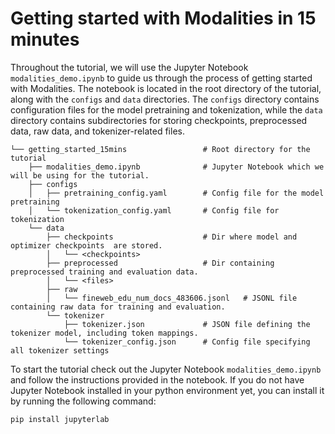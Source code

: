 # Getting started with Modalities in 15 minutes

Throughout the tutorial, we will use the Jupyter Notebook `modalities_demo.ipynb` to guide us through the process of getting started with Modalities. The notebook is located in the root directory of the tutorial, along with the `configs` and `data` directories. The `configs` directory contains configuration files for the model pretraining and tokenization, while the `data` directory contains subdirectories for storing checkpoints, preprocessed data, raw data, and tokenizer-related files.

```text
└── getting_started_15mins                 # Root directory for the tutorial
    ├── modalities_demo.ipynb              # Jupyter Notebook which we will be using for the tutorial.
    ├── configs                      
    │   ├── pretraining_config.yaml        # Config file for the model pretraining
    │   └── tokenization_config.yaml       # Config file for tokenization
    └── data                         
        ├── checkpoints                    # Dir where model and optimizer checkpoints  are stored.
        │   └── <checkpoints>        
        ├── preprocessed                   # Dir containing preprocessed training and evaluation data.
        │   └── <files>              
        ├── raw                      
        │   └── fineweb_edu_num_docs_483606.jsonl   # JSONL file containing raw data for training and evaluation.
        └── tokenizer                
            ├── tokenizer.json             # JSON file defining the tokenizer model, including token mappings.
            └── tokenizer_config.json      # Config file specifying all tokenizer settings
```


To start the tutorial check out the Jupyter Notebook `modalities_demo.ipynb` and follow the instructions provided in the notebook.
If you do not have Jupyter Notebook installed in your python environment yet, you can install it by running the following command:

```bash
pip install jupyterlab
```